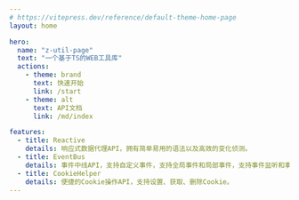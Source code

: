 ```yaml
---
# https://vitepress.dev/reference/default-theme-home-page
layout: home

hero:
  name: "z-util-page"
  text: "一个基于TS的WEB工具库"
  actions:
    - theme: brand
      text: 快速开始
      link: /start
    - theme: alt
      text: API文档
      link: /md/index

features:
  - title: Reactive
    details: 响应式数据代理API，拥有简单易用的语法以及高效的变化侦测。
  - title: EventBus
    details: 事件中线API，支持自定义事件，支持全局事件和局部事件，支持事件监听和事件触发。
  - title: CookieHelper
    details: 便捷的Cookie操作API，支持设置、获取、删除Cookie。
---
```


